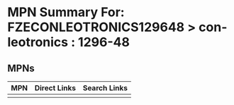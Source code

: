 



# MPN Summary For: FZECONLEOTRONICS129648 > con-leotronics : 1296-48

## MPNs
  

|MPN|Direct Links|Search Links|
| :--- | :--- | :--- |
||||
